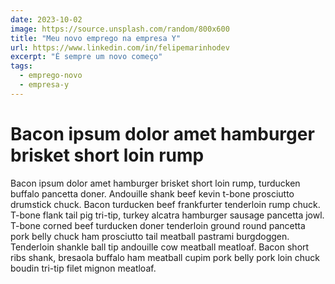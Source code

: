 ```yaml
---
date: 2023-10-02
image: https://source.unsplash.com/random/800x600
title: "Meu novo emprego na empresa Y"
url: https://www.linkedin.com/in/felipemarinhodev
excerpt: "É sempre um novo começo"
tags:
  - emprego-novo
  - empresa-y
---
```


# Bacon ipsum dolor amet hamburger brisket short loin rump

Bacon ipsum dolor amet hamburger brisket short loin rump, turducken buffalo pancetta doner. Andouille shank beef kevin t-bone prosciutto drumstick chuck. Bacon turducken beef frankfurter tenderloin rump chuck. T-bone flank tail pig tri-tip, turkey alcatra hamburger sausage pancetta jowl. T-bone corned beef turducken doner tenderloin ground round pancetta pork belly chuck ham prosciutto tail meatball pastrami burgdoggen. Tenderloin shankle ball tip andouille cow meatball meatloaf. Bacon short ribs shank, bresaola buffalo ham meatball cupim pork belly pork loin chuck boudin tri-tip filet mignon meatloaf.
